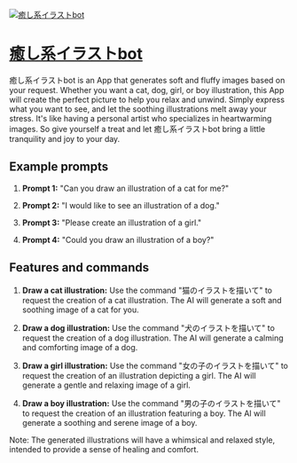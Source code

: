 [![癒し系イラストbot](https://files.oaiusercontent.com/file-hx1lYVfkpovaIjVzAH0TKyZL?se=2123-10-19T05%3A30%3A26Z&sp=r&sv=2021-08-06&sr=b&rscc=max-age%3D31536000%2C%20immutable&rscd=attachment%3B%20filename%3DDALL%25C2%25B7E%25202023-11-12%252014.24.15%2520-%2520An%2520illustration%2520of%2520a%2520cat%2520character%2520with%2520an%2520analog%2520feel.%2520The%2520illustration%2520should%2520have%2520uniformly%2520thin%2520lines%2520with%2520minimal%2520variation%2520in%2520thickness%252C%2520providi.png&sig=wM4WGIrcktD9ZTuhlUd9Tyn%2BWuqg8mPPeW0FXbDAU54%3D)](https://chat.openai.com/g/g-9GZvTGCeP-yu-sixi-irasutobot)

# [癒し系イラストbot](https://chat.openai.com/g/g-9GZvTGCeP-yu-sixi-irasutobot)

癒し系イラストbot is an App that generates soft and fluffy images based on your request. Whether you want a cat, dog, girl, or boy illustration, this App will create the perfect picture to help you relax and unwind. Simply express what you want to see, and let the soothing illustrations melt away your stress. It's like having a personal artist who specializes in heartwarming images. So give yourself a treat and let 癒し系イラストbot bring a little tranquility and joy to your day.

## Example prompts

1. **Prompt 1:** "Can you draw an illustration of a cat for me?"

2. **Prompt 2:** "I would like to see an illustration of a dog."

3. **Prompt 3:** "Please create an illustration of a girl."

4. **Prompt 4:** "Could you draw an illustration of a boy?"

## Features and commands

1. **Draw a cat illustration:** Use the command "猫のイラストを描いて" to request the creation of a cat illustration. The AI will generate a soft and soothing image of a cat for you.

2. **Draw a dog illustration:** Use the command "犬のイラストを描いて" to request the creation of a dog illustration. The AI will generate a calming and comforting image of a dog.

3. **Draw a girl illustration:** Use the command "女の子のイラストを描いて" to request the creation of an illustration depicting a girl. The AI will generate a gentle and relaxing image of a girl.

4. **Draw a boy illustration:** Use the command "男の子のイラストを描いて" to request the creation of an illustration featuring a boy. The AI will generate a soothing and serene image of a boy.

Note: The generated illustrations will have a whimsical and relaxed style, intended to provide a sense of healing and comfort.